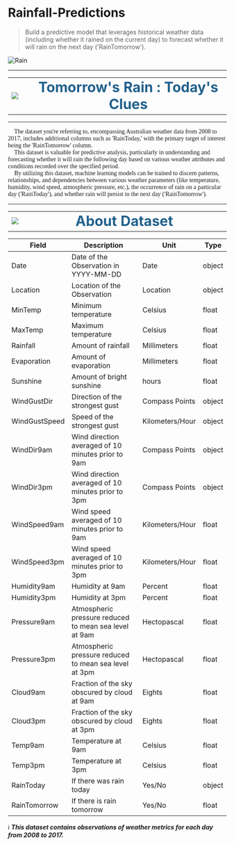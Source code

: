# Rainfall-Predictions
> Build a predictive model that leverages historical weather data (including whether it rained on the current day) to forecast whether it will rain on the next day ('RainTomorrow').

![Rain](https://github.com/Vengatesan-K/Amazon-Phone-Price-Analysis/assets/128688827/e5914890-ef3f-41ae-8561-4b12f081677c)

***

<table align="center">
    <tr>
        <td width="10%">
            <img src="https://png.pngtree.com/png-vector/20231127/ourmid/pngtree-rain-red-flat-icon-isolated-clouds-png-image_10722735.png">
        </td>
        <td>
            <div align="center" style="font-size:200%">
                <font color="#21618C">
                    <b>Tomorrow's Rain : Today's Clues</b> 
                </font>
            </div>
        </td>
    </tr>
</table>

<hr>

<div>
    <span style="font-family:Comic Sans MS"> 🎯 The dataset you're referring to, encompassing Australian weather data from 2008 to 2017, includes additional columns such as 'RainToday,' with the primary target of interest being the 'RainTomorrow' column.</span>
</div>

<div>
    <span style="font-family:Comic Sans MS"> 🎯 This dataset is valuable for predictive analysis, particularly in understanding and forecasting whether it will rain the following day based on various weather attributes and conditions recorded over the specified period.</span>
</div>

<div>
    <span style="font-family:Comic Sans MS"> 🎯 By utilizing this dataset, machine learning models can be trained to discern patterns, relationships, and dependencies between various weather parameters (like temperature, humidity, wind speed, atmospheric pressure, etc.), the occurrence of rain on a particular day ('RainToday'), and whether rain will persist to the next day ('RainTomorrow').</span>
</div>
<hr>




<table align="center">
    <tr>
        <td width="6%">
            <img src="https://cdn3.iconfinder.com/data/icons/ui-9/512/question_database-1024.png">
        </td>
        <td>
            <div align="center", style="font-size:200%">
                <font color="#21618C">
                    <b>About Dataset</b> 
                </font>
            </div>
        </td>
    </tr>
</table>

| Field         | Description                                           | Unit            | Type   |
| ------------- | ----------------------------------------------------- | --------------- | ------ |
| Date          | Date of the Observation in YYYY-MM-DD                 | Date            | object |
| Location      | Location of the Observation                           | Location        | object |
| MinTemp       | Minimum temperature                                   | Celsius         | float  |
| MaxTemp       | Maximum temperature                                   | Celsius         | float  |
| Rainfall      | Amount of rainfall                                    | Millimeters     | float  |
| Evaporation   | Amount of evaporation                                 | Millimeters     | float  |
| Sunshine      | Amount of bright sunshine                             | hours           | float  |
| WindGustDir   | Direction of the strongest gust                       | Compass Points  | object |
| WindGustSpeed | Speed of the strongest gust                           | Kilometers/Hour | object |
| WindDir9am    | Wind direction averaged of 10 minutes prior to 9am    | Compass Points  | object |
| WindDir3pm    | Wind direction averaged of 10 minutes prior to 3pm    | Compass Points  | object |
| WindSpeed9am  | Wind speed averaged of 10 minutes prior to 9am        | Kilometers/Hour | float  |
| WindSpeed3pm  | Wind speed averaged of 10 minutes prior to 3pm        | Kilometers/Hour | float  |
| Humidity9am   | Humidity at 9am                                       | Percent         | float  |
| Humidity3pm   | Humidity at 3pm                                       | Percent         | float  |
| Pressure9am   | Atmospheric pressure reduced to mean sea level at 9am | Hectopascal     | float  |
| Pressure3pm   | Atmospheric pressure reduced to mean sea level at 3pm | Hectopascal     | float  |
| Cloud9am      | Fraction of the sky obscured by cloud at 9am          | Eights          | float  |
| Cloud3pm      | Fraction of the sky obscured by cloud at 3pm          | Eights          | float  |
| Temp9am       | Temperature at 9am                                    | Celsius         | float  |
| Temp3pm       | Temperature at 3pm                                    | Celsius         | float  |
| RainToday     | If there was rain today                               | Yes/No          | object |
| RainTomorrow  | If there is rain tomorrow                             | Yes/No          | float  |

ℹ️ ***This dataset contains observations of weather metrics for each day from 2008 to 2017.***
